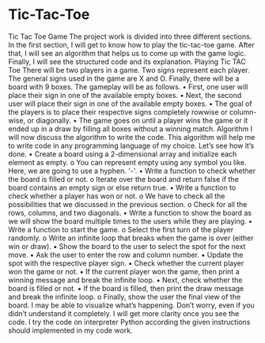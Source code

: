 # Tic-Tac-Toe
Tic Tac Toe Game
The project work is divided into three different sections. In the first
section, I will get to know how to play the tic-tac-toe game. After
that, I will see an algorithm that helps us to come up with the
game logic. Finally, I will see the structured code and its
explanation.
Playing Tic TAC Toe
There will be two players in a game. Two signs represent each player. The general
signs used in the game are X and O. Finally, there will be a board with 9 boxes.
The gameplay will be as follows.
• First, one user will place their sign in one of the available empty boxes.
• Next, the second user will place their sign in one of the available empty
boxes.
• The goal of the players is to place their respective signs completely rowwise or column-wise, or diagonally.
• The game goes on until a player wins the game or it ended up in a draw
by filling all boxes without a winning match.
Algorithm
I will now discuss the algorithm to write the code. This algorithm will help me to write
code in any programming language of my choice. Let’s see how it’s done.
• Create a board using a 2-dimensional array and initialize each element
as empty.
o You can represent empty using any symbol you like. Here, we are
going to use a hyphen. '-'.
• Write a function to check whether the board is filled or not.
o Iterate over the board and return false if the board contains an
empty sign or else return true.
• Write a function to check whether a player has won or not.
o We have to check all the possibilities that we discussed in the
previous section.
o Check for all the rows, columns, and two diagonals.
• Write a function to show the board as we will show the board multiple
times to the users while they are playing.
• Write a function to start the game.
o Select the first turn of the player randomly.
o Write an infinite loop that breaks when the game is over (either
win or draw).
▪ Show the board to the user to select the spot for the next
move.
▪ Ask the user to enter the row and column number.
▪ Update the spot with the respective player sign.
▪ Check whether the current player won the game or not.
▪ If the current player won the game, then print a winning
message and break the infinite loop.
▪ Next, check whether the board is filled or not.
▪ If the board is filled, then print the draw message and break
the infinite loop.
o Finally, show the user the final view of the board.
I may be able to visualize what’s happening. Don’t worry, even if you didn’t understand
it completely. I will get more clarity once you see the code.
I try the code on interpreter Python according the given instructions should
implemented in my code work.
